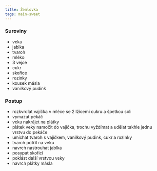 ```yaml
---
title: Žemlovka
tags: main-sweet
---
```


### Suroviny
- veka
- jablka
- tvaroh
- mléko
- 3 vejce
- cukr
- skořice
- rozinky
- kousek másla
- vanilkový pudink

### Postup
- rozkvrdlat vajíčka v mléce se 2 lžícemi cukru a špetkou soli
- vymazat pekáč
- veku nakrájet na plátky
- plátek veky namočit do vajíčka, trochu vyždímat a udělat takhle jednu vrstvu do pekáče
- umíchat tvaroh s vajíčkem, vanilkový pudink, cukr a rozinky
- tvaroh potřít na veku
- navrch nastrouhat jablka
- posypat skořicí
- poklást další vrstvou veky
- navrch plátky másla
